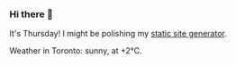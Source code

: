 ### Hi there :wave:

It's Thursday! I might be polishing my [static site generator](https://github.com/bewuethr/pandoc-bash-blog).

Weather in Toronto: sunny, at +2°C.
